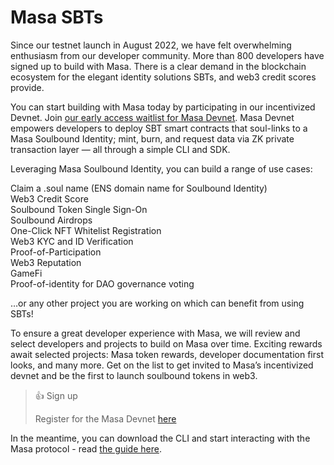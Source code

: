# Masa SBTs

Since our testnet launch in August 2022, we have felt overwhelming enthusiasm from our developer community. More than
800 developers have signed up to build with Masa. There is a clear demand in the blockchain ecosystem for the elegant
identity solutions SBTs, and web3 credit scores provide.

You can start building with Masa today by participating in our incentivized Devnet.
Join [our early access waitlist for Masa Devnet](https://get.masa.finance/developers/). Masa Devnet empowers developers
to deploy SBT smart contracts that soul-links to a Masa Soulbound Identity; mint, burn, and request data via ZK private
transaction layer — all through a simple CLI and SDK.

Leveraging Masa Soulbound Identity, you can build a range of use cases:

Claim a .soul name (ENS domain name for Soulbound Identity)  
Web3 Credit Score  
Soulbound Token Single Sign-On  
Soulbound Airdrops  
One-Click NFT Whitelist Registration  
Web3 KYC and ID Verification  
Proof-of-Participation  
Web3 Reputation  
GameFi  
Proof-of-identity for DAO governance voting

…or any other project you are working on which can benefit from using SBTs!

To ensure a great developer experience with Masa, we will review and select developers and projects to build on Masa
over time. Exciting rewards await selected projects: Masa token rewards, developer documentation first looks, and many
more. Get on the list to get invited to Masa’s incentivized devnet and be the first to launch soulbound tokens in web3.

> 👍 Sign up
>
> Register for the Masa Devnet [here](https://get.masa.finance/developers/)

In the meantime, you can download the CLI and start interacting with the Masa protocol -
read [the guide here](https://developers.masa.finance/docs/masa-cli).